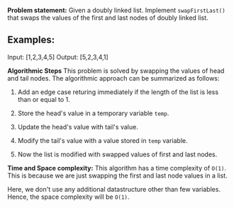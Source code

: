 **Problem statement:**
Given a doubly linked list. Implement `swapFirstLast()` that swaps the values of the first and last nodes of doubly linked list.

## Examples:

Input: [1,2,3,4,5]
Output: [5,2,3,4,1]

**Algorithmic Steps**
This problem is solved by swapping the values of head and tail nodes. The algorithmic approach can be summarized as follows: 

1. Add an edge case returing immediately if the length of the list is less than or equal to 1.

2. Store the head's value in a temporary variable `temp`.

3. Update the head's value with tail's value.

4. Modify the tail's value with a value stored in `temp` variable.

5. Now the list is modified with swapped values of first and last nodes.

**Time and Space complexity:**
This algorithm has a time complexity of `O(1)`. This is because we are just swapping the first and last node values in a list. 

Here, we don't use any additional datastructure other than few variables. Hence, the space complexity will be `O(1)`.
